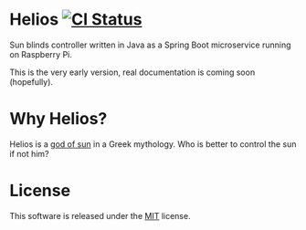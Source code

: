 # Helios <a href="https://github.com/mwierzchowski/helios/actions?query=workflow%3ACI"><img src="https://github.com/mwierzchowski/helios/workflows/CI/badge.svg" alt="CI Status" style="max-width:100%;"></a>

Sun blinds controller written in Java as a Spring Boot microservice running on Raspberry Pi.

This is the very early version, real documentation is coming soon (hopefully). 

# Why Helios?
Helios is a [god of sun](https://en.wikipedia.org/wiki/Helios) in a Greek mythology. Who is better to
control the sun if not him? 

# License
This software is released under the [MIT](LICENSE) license.
